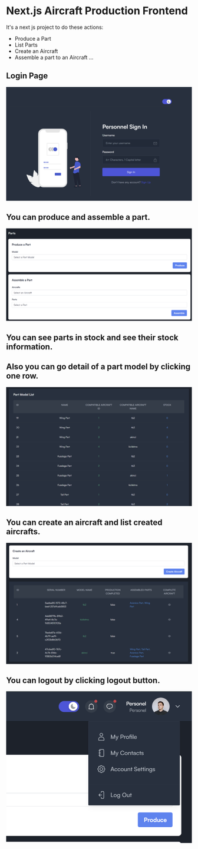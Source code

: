 # Next.js Aircraft Production Frontend

It's a next js project to do these actions:

- Produce a Part
- List Parts
- Create an Aircraft
- Assemble a part to an Aircraft
  ...

## Login Page

![1736374005005](image/README/1736374005005.png)

## You can produce and assemble a part.

![1736374079325](image/README/1736374079325.png)

## You can see parts in stock and see their stock information.

## Also you can go detail of a part model by clicking one row.

![1736374154613](image/README/1736374154613.png)

## You can create an aircraft and list created aircrafts.

![1736374253834](image/README/1736374253834.png)

## You can logout by clicking logout button.

![1736374455002](image/README/1736374455002.png)
